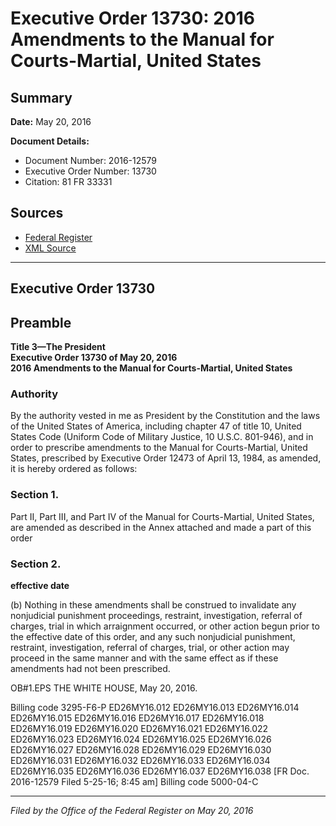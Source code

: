 # Executive Order 13730: 2016 Amendments to the Manual for Courts-Martial, United States

## Summary

**Date:** May 20, 2016

**Document Details:**
- Document Number: 2016-12579
- Executive Order Number: 13730
- Citation: 81 FR 33331

## Sources
- [Federal Register](https://www.federalregister.gov/documents/2016/05/26/2016-12579/2016-amendments-to-the-manual-for-courts-martial-united-states)
- [XML Source](https://www.federalregister.gov/documents/full_text/xml/2016/05/26/2016-12579.xml)

---

## Executive Order 13730

## Preamble

**Title 3—The President**  
**Executive Order 13730 of May 20, 2016**  
**2016 Amendments to the Manual for Courts-Martial, United States**

### Authority

By the authority vested in me as President by the Constitution and the laws of the United States of America, including chapter 47 of title 10, United States Code (Uniform Code of Military Justice, 10 U.S.C. 801-946), and in order to prescribe amendments to the Manual for Courts-Martial, United States, prescribed by Executive Order 12473 of April 13, 1984, as amended, it is hereby ordered as follows:
### Section 1.

Part II, Part III, and Part IV of the Manual for Courts-Martial, United States, are amended as described in the Annex attached and made a part of this order
### Section 2.

**effective date**

(b) Nothing in these amendments shall be construed to invalidate any nonjudicial punishment proceedings, restraint, investigation, referral of charges, trial in which arraignment occurred, or other action begun prior to the effective date of this order, and any such nonjudicial punishment, restraint, investigation, referral of charges, trial, or other action may proceed in the same manner and with the same effect as if these amendments had not been prescribed.

OB#1.EPS
THE WHITE HOUSE,
May 20, 2016.

Billing code 3295-F6-P
ED26MY16.012
ED26MY16.013
ED26MY16.014
ED26MY16.015
ED26MY16.016
ED26MY16.017
ED26MY16.018
ED26MY16.019
ED26MY16.020
ED26MY16.021
ED26MY16.022
ED26MY16.023
ED26MY16.024
ED26MY16.025
ED26MY16.026
ED26MY16.027
ED26MY16.028
ED26MY16.029
ED26MY16.030
ED26MY16.031
ED26MY16.032
ED26MY16.033
ED26MY16.034
ED26MY16.035
ED26MY16.036
ED26MY16.037
ED26MY16.038
[FR Doc. 2016-12579 
Filed 5-25-16; 8:45 am]
Billing code 5000-04-C

---

*Filed by the Office of the Federal Register on May 20, 2016*
